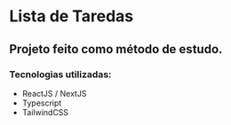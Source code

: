 # Lista de Taredas
## Projeto feito como método de estudo.

### Tecnologias utilizadas:
- ReactJS / NextJS
- Typescript
- TailwindCSS

